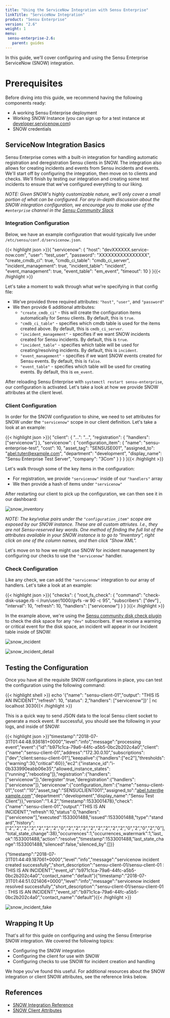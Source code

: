 ```yaml
---
title: "Using the ServiceNow Integration with Sensu Enterprise"
linkTitle: "ServiceNow Integration"
product: "Sensu Enterprise"
version: "2.6"
weight: 1
menu:
 sensu-enterprise-2.6:
   parent: guides
---
```


In this guide, we'll cover configuring and using the Sensu Enterprise ServiceNow (SNOW) integration.

# Prerequisites

Before diving into this guide, we recommend having the following components ready:

- A working Sensu Enterprise deployment
- Working SNOW Instance (you can sign up for a test instance at [developer.servicenow.com][1])
- SNOW credentials

## ServiceNow Integration Basics

Sensu Enterprise comes with a built-in integration for handling automatic registration and deregistration Sensu clients in SNOW. The integration also allows for creating incidents and events from Sensu incidents and events. We'll start off by configuring the integration, then move on to clients and checks. We'll finish by testing our integration and creating some test incidents to ensure that we've configured everything to our liking.

_NOTE: Given SNOW's highly customizable nature, we'll only cover a small portion of what can be configured. For any in-depth discussion about the SNOW integration configuration, we encourage you to make use of the `#enterprise` channel in the [Sensu Community Slack][2]_

### Integration Configuration

Below, we have an example configuration that would typically live under `/etc/sensu/conf.d/servicenow.json`. 

{{< highlight json >}}{
  "servicenow": {
    "host": "devXXXXXX.service-now.com",
    "user": "test_user",
    "password": "XXXXXXXXXXXXXXXX",
    "create_cmdb_ci": true,
    "cmdb_ci_table": "cmdb_ci_server",
    "incident_management": true,
    "incident_table": "incident",
    "event_management": true,
    "event_table": "em_event",
    "timeout": 10
  }
}{{< /highlight >}}

Let's take a moment to walk through what we're specifying in that config file:

* We've provided three required attributes: `"host"`, `"user"`, and `"password"`
* We then provide 6 additional attributes:
  * `"create_cmdb_ci"` - this will create the configuration items automatically for Sensu clients. By default, this is `true`.
  * `"cmdb_ci_table"` - specifies which cmdb table is used for the items created above. By default, this is `cmdb_ci_server`.
  * `"incident_management"` - specifies if we want SNOW incidents created for Sensu incidents. By default, this is `true`.
  * `"incident_table"` - specifies which table will be used for creating/resolving incidents. By default, this is `incident`.
  * `"event_management"` - specifies if we want SNOW events created for Sensu events. By default, this is `false`.
  * `"event_table"` - specifies which table will be used for creating events. By default, this is `em_event`.

After reloading Sensu Enterprise with `systemctl restart sensu-enterprise`, our configuration is activated. Let's take a look at how we provide SNOW attributes at the client level.

### Client Configuration

In order for the SNOW configuration to shine, we need to set attributes for SNOW under the `"servicenow"` scope in our client definition. Let's take a look at an example:

{{< highlight json >}}{
 "client": {
   "...": "...",
   "registration": {
     "handlers": ["servicenow"]
   },
   "servicenow": {
     "configuration_item": {
       "name": "sensu-enterprise-test",
       "cost": 10,
       "asset_tag": "SENSUSE001",
       "assigned_to": "abel.tuter@example.com",
       "department": "development",
       "display_name": "Sensu Enterprise Test Server",
       "company": "3Com"
     }
   }
 }
}{{< /highlight >}}

Let's walk through some of the key items in the configuration:

* For registration, we provide `"servicenow"` inside of our `"handlers"` array
* We then provide a hash of items under `"servicenow"`

After restarting our client to pick up the configuration, we can then see it in our dashboard:

![snow_inventory][3]

_NOTE: The key/value pairs under the `"configuration_item"` scope are exposed by our SNOW instance. These are all custom attriutes. I.e., they are not Sensu-reserved key words. One method of finding the full list of the attributes available in your SNOW instance is to go to "Inventory", right click on one of the column names, and then click "Show XML"._

Let's move on to how we might use SNOW for incident management by configuring our checks to use the `"servicenow"` handler.

### Check Configuration

Like any check, we can add the `"servicenow"` integration to our array of handlers. Let's take a look at an example:

{{< highlight json >}}{
  "checks": {
    "root_fs_check": {
      "command": "check-disk-usage.rb -i /run/user/1000/gvfs -w 90 -c 95",
      "subscribers": ["dev"] ,
      "interval": 10,
      "refresh": 10,
      "handlers": ["servicenow"]
    }
  }
}{{< /highlight >}}

In the example above, we're using the [Sensu community disk check plugin][4] to check the disk space for any `"dev"` subscribers. If we receive a warning or critical event for the disk space, an incident will appear in our Incident table inside of SNOW:

![snow_incident][5]

![snow_incident_detail][6]

## Testing the Configuration

Once you have all the requisite SNOW configurations in place, you can test the configuration using the following command:

{{< highlight shell >}} echo '{"name": "sensu-client-01","output": "THIS IS AN INCIDENT","refresh": 10, "status": 2,"handlers": ["servicenow"]}' | nc localhost 3030{{< /highlight >}}

This is a quick way to send JSON data to the local Sensu client socket to generate a mock event. If successful, you should see the following in your logs, and inside of SNOW:

{{< highlight json >}}"timestamp":"2018-07-31T01:44:48.936181+0000","level":"info","message":"processing event","event":{"id":"b971c1ca-79a6-44fc-a5b5-0bc2b202c4a0","client":{"name":"sensu-client-01","address":"172.30.0.10","subscriptions":["dev","client:sensu-client-01"],"keepalive":{"handlers":["ec2"],"thresholds":{"warning":30,"critical":60}},"ec2":{"instance_id":"i-0b333990eabb06e35","allowed_instance_states":["running","rebooting"]},"registration":{"handlers":["servicenow"]},"deregister":true,"deregistration":{"handlers":["servicenow"]},"servicenow":{"configuration_item":{"name":"sensu-client-01","cost":"10","asset_tag":"SENSUCLIENT001","assigned_to":"abel.tuter@example.com","department":"development","display_name":"Sensu Test Client"}},"version":"1.4.2","timestamp":1533001478},"check":{"name":"sensu-client-01","output":"THIS IS AN INCIDENT","refresh":10,"status":0,"handlers":["servicenow"],"executed":1533001488,"issued":1533001488,"type":"standard","history":["2","2","2","2","2","2","2","0","2","2","2","2","2","2","2","2","0","2","0","2","0"],"total_state_change":38},"occurrences":1,"occurrences_watermark":1,"last_ok":1533001488,"action":"resolve","timestamp":1533001488,"last_state_change":1533001488,"silenced":false,"silenced_by":[]}}

{"timestamp":"2018-07-31T01:44:49.187061+0000","level":"info","message":"servicenow incident created successfully","short_description":"sensu-client-01/sensu-client-01 : THIS IS AN INCIDENT","event_id":"b971c1ca-79a6-44fc-a5b5-0bc2b202c4a0","contact_name":"default"}{"timestamp":"2018-07-31T01:44:51.021406+0000","level":"info","message":"servicenow incident resolved successfully","short_description":"sensu-client-01/sensu-client-01 : THIS IS AN INCIDENT","event_id":"b971c1ca-79a6-44fc-a5b5-0bc2b202c4a0","contact_name":"default"}{{< /highlight >}}

![snow_incident_fake][5]

## Wrapping It Up

That's all for this guide on configuring and using the Sensu Enterprise SNOW integration. We covered the following topics:

- Configuring the SNOW integration
- Configuring the client for use with SNOW
- Configuring checks to use SNOW for incident creation and handling

We hope you've found this useful. For additional resources about the SNOW integration or client SNOW attributes, see the reference links below.

## References

- [SNOW Integration Reference][7]
- [SNOW Client Attributes][8]

<!-- LINKS -->
[1]: https://developer.servicenow.com
[2]: https://slack.sensu.io
[3]: /images/snow_inventory.png
[4]: https://github.com/sensu-plugins/sensu-plugins-disk-checks
[5]: /images/snow_incident.png
[6]: /images/snow_incident_detail.png
[7]: ../../integrations/servicenow/
[8]: /sensu-core/1.3/reference/clients/#servicenow-attributes
